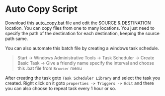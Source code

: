 # Auto Copy Script

Download this [auto_copy.bat](auto_copy.bat/) file and edit the SOURCE & DESTINATION location. You can copy files from one to many locations. You just need to specify the path of the destination for each destination, keeping the source path same.

You can also automate this batch file by creating a windows task schedule.
> Start -> Windows Administrative Tools -> Task Scheduler -> Create Basic Task -> Give a friendly name specify the interval and choose this .bat file from `Browser` menu

After creating the task goto `Task Scheduler Library` and select the task you created. Right click on it goto `properties -> Triggers -> Edit` and there you can also choose to repeat task every 1 hour or so.
